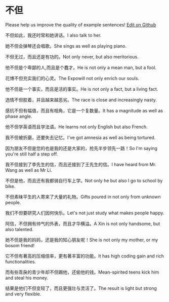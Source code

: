 # 不但

Please help us improve the quality of example sentences! [Edit on Github](https://github.com/jiyushe/jiyu-example-sentence-source/blob/main/chinese/budan.md)

<p><span class="chinese">不但如此，我还时常和她讲话。</span><span class="english">I also talk to her.</span></p>

<p><span class="chinese">她不但会弹琴还会唱歌。</span><span class="english">She sings as well as playing piano.</span></p>

<p><span class="chinese">不但无过，而且还是有功的。</span><span class="english">Not only never, but also meritorious.</span></p>

<p><span class="chinese">他不但是个卑鄙的人,而且是个蠢才。</span><span class="english">He is not only a mean man, but a fool.</span></p>

<p><span class="chinese">花博不但充实我们的心灵。</span><span class="english">The Expowill not only enrich our souls.</span></p>

<p><span class="chinese">他不但是一个事实，而且是活的事实。</span><span class="english">He is not only a fact, but a living fact.</span></p>

<p><span class="chinese">选情不但胶着，并且越来越恶劣。</span><span class="english">The race is close and increasingly nasty.</span></p>

<p><span class="chinese">感抗不但有幅值，而且有相角，它是一个复数量。</span><span class="english">It has a magnitude as well as phase angle.</span></p>

<p><span class="chinese">他不但学英语而且学法语。</span><span class="english">He learns not only English but also French.</span></p>

<p><span class="chinese">我不但被折磨，还要失去记忆。</span><span class="english">I've got amnesia as well as being tortured.</span></p>

<p><span class="chinese">因为朋友不但是您的也是我的还是大家的，抢先半步领先一路！</span><span class="english">So I'm saying you're still half a step off.</span></p>

<p><span class="chinese">我不但接到了李先生的信，而且还接到了王先生的信。</span><span class="english">I have heard from Mr. Wang as well as Mr Li.</span></p>

<p><span class="chinese">不但是他，而且还有我都骑自行车上学。</span><span class="english">Not only he but also I go to school by bike.</span></p>

<p><span class="chinese">不但素昧平生的人寄来了大量的礼物。</span><span class="english">Gifts poured in not only from unknown people.</span></p>

<p><span class="chinese">我们不但要研究人们因何快乐。</span><span class="english">Let's not just study what makes people happy.</span></p>

<p><span class="chinese">阿信，不但拥有帅气的外表，而且才华横溢。</span><span class="english">A Xin is not only handsome, but also talented.</span></p>

<p><span class="chinese">她不但是我的妈妈，还是我的知心朋友呢！</span><span class="english">She is not only my mother, or my bosom friend!</span></p>

<p><span class="chinese">它不但有著高的压缩倍率，更有著丰富的功能。</span><span class="english">It has high coding gain and rich functionalities.</span></p>

<p><span class="chinese">而有些乖戾的青少年却不但踢他，还偷他的钱。</span><span class="english">Mean-spirited teens kick him and steal his money.</span></p>

<p><span class="chinese">结果是他们不但变轻了，而且更强壮与灵活了。</span><span class="english">The result is light but strong and very flexible.</span></p>

